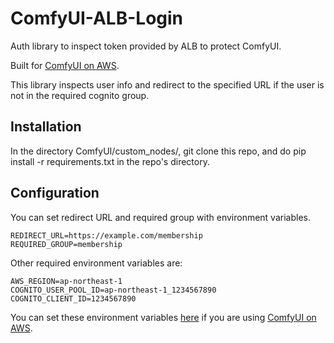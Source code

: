 # ComfyUI-ALB-Login

Auth library to inspect token provided by ALB to protect ComfyUI.

Built for [ComfyUI on AWS](https://github.com/aws-samples/cost-effective-aws-deployment-of-comfyui).

This library inspects user info and redirect to the specified URL if the user is not in the required cognito group.

## Installation

In the directory ComfyUI/custom_nodes/, git clone this repo, and do pip install -r requirements.txt in the repo's directory.

## Configuration

You can set redirect URL and required group with environment variables.

```
REDIRECT_URL=https://example.com/membership
REQUIRED_GROUP=membership
```

Other required environment variables are:

```
AWS_REGION=ap-northeast-1
COGNITO_USER_POOL_ID=ap-northeast-1_1234567890
COGNITO_CLIENT_ID=1234567890
```

You can set these environment variables [here](https://github.com/aws-samples/cost-effective-aws-deployment-of-comfyui/blob/main/comfyui_aws_stack/construct/ecs_construct.py#L131) if you are using [ComfyUI on AWS](https://github.com/aws-samples/cost-effective-aws-deployment-of-comfyui).